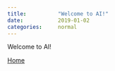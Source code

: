 ```yaml
---
title:          "Welcome to AI!"
date:           2019-01-02
categories:     normal
---
```


Welcome to AI!

[Home][home]

[home]:   https://etri-ai.github.io
